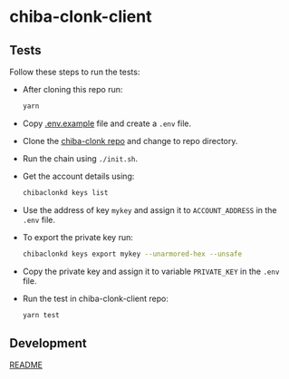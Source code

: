 # chiba-clonk-client

## Tests

Follow these steps to run the tests:

- After cloning this repo run:

  ```bash
  yarn
  ```

- Copy [.env.example](./.env.example) file and create a `.env` file.

- Clone the [chiba-clonk repo](https://github.com/vulcanize/chiba-clonk) and change to repo directory.

- Run the chain using `./init.sh`.

- Get the account details using:
  ```bash
  chibaclonkd keys list
  ```

- Use the address of key `mykey` and assign it to `ACCOUNT_ADDRESS` in the `.env` file.

- To export the private key run:

  ```bash
  chibaclonkd keys export mykey --unarmored-hex --unsafe
  ```

- Copy the private key and assign it to variable `PRIVATE_KEY` in the `.env` file.

- Run the test in chiba-clonk-client repo:

  ```bash
  yarn test
  ```

## Development

[README](./DEVELOPMENT.md)

